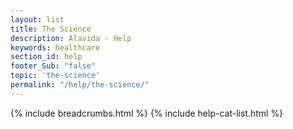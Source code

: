 ```yaml
---
layout: list
title: The Science
description: Alavida - Help
keywords: healthcare
section_id: help
footer_Sub: "false"
topic: 'the-science'
permalink: "/help/the-science/" 
---
```

{% include breadcrumbs.html %}
{% include help-cat-list.html %}

